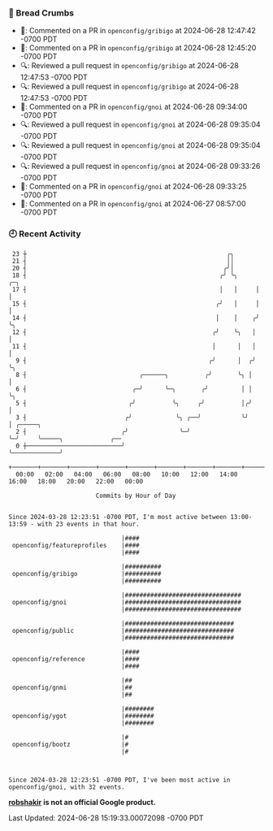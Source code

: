 ### 🍞 Bread Crumbs

 * 💬: Commented on a PR in  `openconfig/gribigo` at 2024-06-28 12:47:42 -0700 PDT
 * 💬: Commented on a PR in  `openconfig/gribigo` at 2024-06-28 12:45:20 -0700 PDT
 * 🔍: Reviewed a pull request in  `openconfig/gribigo` at 2024-06-28 12:47:53 -0700 PDT
 * 🔍: Reviewed a pull request in  `openconfig/gribigo` at 2024-06-28 12:47:53 -0700 PDT
 * 💬: Commented on a PR in  `openconfig/gnoi` at 2024-06-28 09:34:00 -0700 PDT
 * 🔍: Reviewed a pull request in  `openconfig/gnoi` at 2024-06-28 09:35:04 -0700 PDT
 * 🔍: Reviewed a pull request in  `openconfig/gnoi` at 2024-06-28 09:35:04 -0700 PDT
 * 🔍: Reviewed a pull request in  `openconfig/gnoi` at 2024-06-28 09:33:26 -0700 PDT
 * 💬: Commented on a PR in  `openconfig/gnoi` at 2024-06-28 09:33:25 -0700 PDT
 * 💬: Commented on a PR in  `openconfig/gnoi` at 2024-06-27 08:57:00 -0700 PDT

### 🕘 Recent Activity
```
 23 ┼                                                       ╭╮
 21 ┤                                                       ││
 20 ┤                                                      ╭╯│
 18 ┤                                                     ╭╯ ╰╮     ╭─╮
 17 ┤                                                     │   │     │ │
 15 ┤                                                    ╭╯   │     │ │
 14 ┤                                                    │    │    ╭╯ ╰╮
 12 ┤                                                   ╭╯    ╰╮   │   │
 11 ┤                                                   │      │   │   │
  9 ┤                                                  ╭╯      │  ╭╯   ╰╮
  8 ┤                               ╭──────╮          ╭╯       ╰╮ │     │
  6 ┤                             ╭─╯      ╰─╮       ╭╯         │ │     ╰╮
  5 ┤                            ╭╯          ╰╮     ╭╯          │╭╯      │
  3 ┤                           ╭╯            ╰╮ ╭──╯           ╰╯       │ ╭─────╮
  2 ┤                          ╭╯              ╰─╯                       ╰─╯     ╰─────╮             ╭──
  0 ┼──────────────────────────╯                                                       ╰─────────────╯
    +───────+───────+───────+───────+───────+───────+───────+───────+───────+───────+───────+───────+────
  00:00   02:00   04:00   06:00   08:00   10:00   12:00   14:00   16:00   18:00   20:00   22:00   00:00   

						Commits by Hour of Day


Since 2024-03-28 12:23:51 -0700 PDT, I'm most active between 13:00-13:59 - with 23 events in that hour.

```



```
                               |####
 openconfig/featureprofiles    |####
                               |####

                               |##########
 openconfig/gribigo            |##########
                               |##########

                               |################################
 openconfig/gnoi               |################################
                               |################################

                               |##############################
 openconfig/public             |##############################
                               |##############################

                               |####
 openconfig/reference          |####
                               |####

                               |##
 openconfig/gnmi               |##
                               |##

                               |########
 openconfig/ygot               |########
                               |########

                               |#
 openconfig/bootz              |#
                               |#



Since 2024-03-28 12:23:51 -0700 PDT, I've been most active in openconfig/gnoi, with 32 events.

```
**[robshakir](mailto:robjs@google.com) is not an official Google product.**  


Last Updated: 2024-06-28 15:19:33.00072098 -0700 PDT
